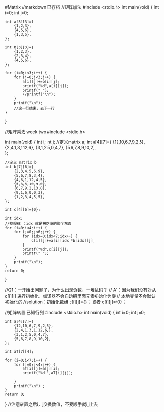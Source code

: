 #Matrix
//markdown 已存档
 //矩阵加法
#include <stdio.h>
int main(void)
{
	int i=0;
	int j=0;
	
	int a[3][3]={
		{1,2,3},
		{4,5,6},
		{1,3,5},
	};
	
	int b[3][3]={
		{1,2,3}, 
		{2,3,4},
		{4,5,6},
	};
	
	for (i=0;i<3;i++) {
		for (j=0;j<3;j++) {
			a[i][j]+=b[i][j];
			printf("%d",a[i][j]);
			printf(" ");
			//printf("\n");
		}
		printf("\n");
		//这一行结束，去下一行 
	}
 } 


//矩阵乘法
week two
#include <stdio.h>

int main(void)
{
	int i;
	int j;
	//定义matrix a; 
	int a[4][7]={
		{12,10,6,7,9,2,5},
		{2,4,1,3,1,12,6},
		{3,1,2,5,0,4,7},
		{5,6,7,8,9,10,2},	
	};
	
	//定义 matrix b 
	int b[7][6]={
		{2,3,4,5,6,9},
		{5,6,7,8,3,4},
		{4,6,1,12,4,5},
		{5,3,5,10,9,0},
		{6,7,9,2,13,8},
		{9,1,6,0,0,3},
		{1,2,3,4,5,5},
	};
	
	int c[4][6]={0};
	
	int idx;
	//找规律 ：idx 就是被吃掉的那个东西 
	for (i=0;i<4;i++) {
		for (j=0;j<6;j++) {
			for (idx=0;idx<7;idx++) {
				c[i][j]+=a[i][idx]*b[idx][j];
			}
			printf("%d",c[i][j]);
			printf(" ");
		}
		printf("\n");
	}
	return 0;	
}

//Q1：一开始出问题了，为什么出现负数，一堆乱码？
// A1：因为我们没有对从c[i][j] 进行初始化，编译器不会自动把里面元素初始化为零
// 本地变量不会默认初始化的 
//solution：初始化数组 c[i][j]={}；  或者  c[i][j]={0}； 

//矩阵转置
已知行列
#include <stdio.h>
int main(void)
{
	int i=0;
	int j=0;
	
	int a[4][7]={
		{12,10,6,7,9,2,5},
		{2,4,1,3,1,12,6,},
		{3,1,2,5,0,4,7},
		{5,6,7,8,9,10,2},	
	};
	
	int aT[7][4];
	
	for (i=0;i<7;i++) {
		for (j=0;j<4;j++) {
			aT[i][j]=a[j][i];
			printf("%d ",aT[i][j]);
			
		}
		printf("\n") ;
	}
	return 0;
}
//注意转置之后i，j交换数值，不要顺手就i,j上去 

